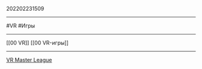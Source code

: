 202202231509
***
#VR #Игры 
***
[[00 VR]] [[00 VR-игры]]
***
[VR Master League](https://vrmasterleague.com/)